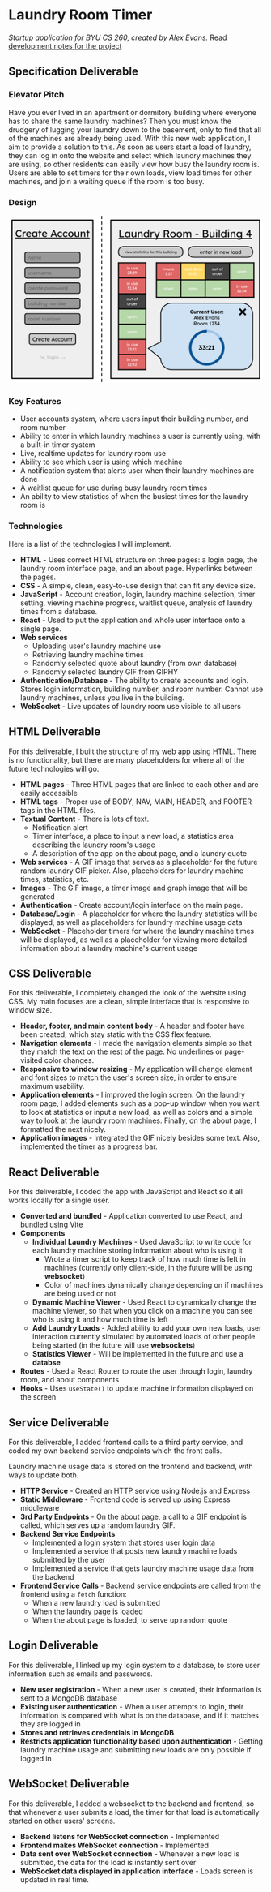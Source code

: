 # Laundry Room Timer
*Startup application for BYU CS 260, created by Alex Evans.* [Read development notes for the project](https://github.com/aaevans03/startup/blob/main/notes.md)

## Specification Deliverable

### Elevator Pitch
Have you ever lived in an apartment or dormitory building where everyone has to share the same laundry machines? Then you must know the drudgery of lugging your laundry down to the basement, only to find that all of the machines are already being used. With this new web application, I aim to provide a solution to this. As soon as users start a load of laundry, they can log in onto the website and select which laundry machines they are using, so other residents can easily view how busy the laundry room is. Users are able to set timers for their own loads, view load times for other machines, and join a waiting queue if the room is too busy.

### Design

![Design of my startup web application](./public/startup_sketch.svg)

### Key Features
- User accounts system, where users input their building number, and room number
- Ability to enter in which laundry machines a user is currently using, with a built-in timer system
- Live, realtime updates for laundry room use
- Ability to see which user is using which machine
- A notification system that alerts user when their laundry machines are done
- A waitlist queue for use during busy laundry room times
- An ability to view statistics of when the busiest times for the laundry room is

### Technologies

Here is a list of the technologies I will implement.

- **HTML** - Uses correct HTML structure on three pages: a login page, the laundry room interface page, and an about page. Hyperlinks between the pages.
- **CSS** - A simple, clean, easy-to-use design that can fit any device size.
- **JavaScript** - Account creation, login, laundry machine selection, timer setting, viewing machine progress, waitlist queue, analysis of laundry times from a database.
- **React** - Used to put the application and whole user interface onto a single page.
- **Web services**
    - Uploading user's laundry machine use
    - Retrieving laundry machine times
    - Randomly selected quote about laundry (from own database)
    - Randomly selected laundry GIF from GIPHY
    <!-- Ideally, the ability to link into BYU's own network for laundry rooms, but I may not have access to that, unfortunately. -->
    <!-- Also, the ability to prove you live in the building with your BYU login.-->
- **Authentication/Database** - The ability to create accounts and login. Stores login information, building number, and room number. Cannot use laundry machines, unless you live in the building.
- **WebSocket** - Live updates of laundry room use visible to all users


## HTML Deliverable

For this deliverable, I built the structure of my web app using HTML. There is no functionality, but there are many placeholders for where all of the future technologies will go.

- **HTML pages** - Three HTML pages that are linked to each other and are easily accessible
- **HTML tags** - Proper use of BODY, NAV, MAIN, HEADER, and FOOTER tags in the HTML files.
- **Textual Content** - There is lots of text.
    - Notification alert
    - Timer interface, a place to input a new load, a statistics area describing the laundry room's usage
    - A description of the app on the about page, and a laundry quote
- **Web services** - A GIF image that serves as a placeholder for the future random laundry GIF picker. Also, placeholders for laundry machine times, statistics, etc.
- **Images** - The GIF image, a timer image and graph image that will be generated
- **Authentication** - Create account/login interface on the main page.
- **Database/Login** - A placeholder for where the laundry statistics will be displayed, as well as placeholders for laundry machine usage data
- **WebSocket** - Placeholder timers for where the laundry machine times will be displayed, as well as a placeholder for viewing more detailed information about a laundry machine's current usage


## CSS Deliverable

For this deliverable, I completely changed the look of the website using CSS. My main focuses are a clean, simple interface that is responsive to window size.

- **Header, footer, and main content body** - A header and footer have been created, which stay static with the CSS flex feature.
- **Navigation elements** - I made the navigation elements simple so that they match the text on the rest of the page. No underlines or page-visited color changes.
- **Responsive to window resizing** - My application will change element and font sizes to match the user's screen size, in order to ensure maximum usability.
- **Application elements** - I improved the login screen. On the laundry room page, I added elements such as a pop-up window when you want to look at statistics or input a new load, as well as colors and a simple way to look at the laundry room machines. Finally, on the about page, I formatted the next nicely.
- **Application images** - Integrated the GIF nicely besides some text. Also, implemented the timer as a progress bar.

## React Deliverable

For this deliverable, I coded the app with JavaScript and React so it all works locally for a single user.

- **Converted and bundled** - Application converted to use React, and bundled using Vite
- **Components**
  - **Individual Laundry Machines** - Used JavaScript to write code for each laundry machine storing information about who is using it
    - Wrote a timer script to keep track of how much time is left in machines (currently only client-side, in the future will be using **websocket**)
    - Color of machines dynamically change depending on if machines are being used or not
  - **Dynamic Machine Viewer** - Used React to dynamically change the machine viewer, so that when you click on a machine you can see who is using it and how much time is left
  - **Add Laundry Loads** - Added ability to add your own new loads, user interaction currently simulated by automated loads of other people being started (in the future will use **websockets**)
  - **Statistics Viewer** - Will be implemented in the future and use a **databse**
- **Routes** - Used a React Router to route the user through login, laundry room, and about components
- **Hooks** - Uses `useState()` to update machine information displayed on the screen

## Service Deliverable

For this deliverable, I added frontend calls to a third party service, and coded my own backend service endpoints which the front calls.

Laundry machine usage data is stored on the frontend and backend, with ways to update both.

- **HTTP Service** - Created an HTTP service using Node.js and Express
- **Static Middleware** - Frontend code is served up using Express middleware
- **3rd Party Endpoints** - On the about page, a call to a GIF endpoint is called, which serves up a random laundry GIF.
- **Backend Service Endpoints**
  - Implemented a login system that stores user login data
  - Implemented a service that posts new laundry machine loads submitted by the user
  - Implemented a service that gets laundry machine usage data from the backend
- **Frontend Service Calls** - Backend service endpoints are called from the frontend using a `fetch` function:
  - When a new laundry load is submitted
  - When the laundry page is loaded
  - When the about page is loaded, to serve up random quote

## Login Deliverable

For this deliverable, I linked up my login system to a database, to store user information such as emails and passwords.

- **New user registration** - When a new user is created, their information is sent to a MongoDB database
- **Existing user authentication** - When a user attempts to login, their information is compared with what is on the database, and if it matches they are logged in
- **Stores and retrieves credentials in MongoDB**
- **Restricts application functionality based upon authentication** - Getting laundry machine usage and submitting new loads are only possible if logged in

## WebSocket Deliverable

For this deliverable, I added a websocket to the backend and frontend, so that whenever a user submits a load, the timer for that load is automatically started on other users' screens.

- **Backend listens for WebSocket connection** - Implemented
- **Frontend makes WebSocket connection** - Implemented
- **Data sent over WebSocket connection** - Whenever a new load is submitted, the data for the load is instantly sent over
- **WebSocket data displayed in application interface** - Loads screen is updated in real time.